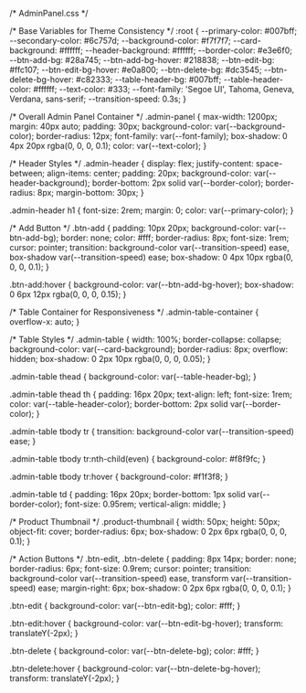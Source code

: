 /* AdminPanel.css */

/* Base Variables for Theme Consistency */
:root {
    --primary-color: #007bff;
    --secondary-color: #6c757d;
    --background-color: #f7f7f7;
    --card-background: #ffffff;
    --header-background: #ffffff;
    --border-color: #e3e6f0;
    --btn-add-bg: #28a745;
    --btn-add-bg-hover: #218838;
    --btn-edit-bg: #ffc107;
    --btn-edit-bg-hover: #e0a800;
    --btn-delete-bg: #dc3545;
    --btn-delete-bg-hover: #c82333;
    --table-header-bg: #007bff;
    --table-header-color: #ffffff;
    --text-color: #333;
    --font-family: 'Segoe UI', Tahoma, Geneva, Verdana, sans-serif;
    --transition-speed: 0.3s;
  }
  
  /* Overall Admin Panel Container */
  .admin-panel {
    max-width: 1200px;
    margin: 40px auto;
    padding: 30px;
    background-color: var(--background-color);
    border-radius: 12px;
    font-family: var(--font-family);
    box-shadow: 0 4px 20px rgba(0, 0, 0, 0.1);
    color: var(--text-color);
  }
  
  /* Header Styles */
  .admin-header {
    display: flex;
    justify-content: space-between;
    align-items: center;
    padding: 20px;
    background-color: var(--header-background);
    border-bottom: 2px solid var(--border-color);
    border-radius: 8px;
    margin-bottom: 30px;
  }
  
  .admin-header h1 {
    font-size: 2rem;
    margin: 0;
    color: var(--primary-color);
  }
  
  /* Add Button */
  .btn-add {
    padding: 10px 20px;
    background-color: var(--btn-add-bg);
    border: none;
    color: #fff;
    border-radius: 8px;
    font-size: 1rem;
    cursor: pointer;
    transition: background-color var(--transition-speed) ease,
                box-shadow var(--transition-speed) ease;
    box-shadow: 0 4px 10px rgba(0, 0, 0, 0.1);
  }
  
  .btn-add:hover {
    background-color: var(--btn-add-bg-hover);
    box-shadow: 0 6px 12px rgba(0, 0, 0, 0.15);
  }
  
  /* Table Container for Responsiveness */
  .admin-table-container {
    overflow-x: auto;
  }
  
  /* Table Styles */
  .admin-table {
    width: 100%;
    border-collapse: collapse;
    background-color: var(--card-background);
    border-radius: 8px;
    overflow: hidden;
    box-shadow: 0 2px 10px rgba(0, 0, 0, 0.05);
  }
  
  .admin-table thead {
    background-color: var(--table-header-bg);
  }
  
  .admin-table thead th {
    padding: 16px 20px;
    text-align: left;
    font-size: 1rem;
    color: var(--table-header-color);
    border-bottom: 2px solid var(--border-color);
  }
  
  .admin-table tbody tr {
    transition: background-color var(--transition-speed) ease;
  }
  
  .admin-table tbody tr:nth-child(even) {
    background-color: #f8f9fc;
  }
  
  .admin-table tbody tr:hover {
    background-color: #f1f3f8;
  }
  
  .admin-table td {
    padding: 16px 20px;
    border-bottom: 1px solid var(--border-color);
    font-size: 0.95rem;
    vertical-align: middle;
  }
  
  /* Product Thumbnail */
  .product-thumbnail {
    width: 50px;
    height: 50px;
    object-fit: cover;
    border-radius: 6px;
    box-shadow: 0 2px 6px rgba(0, 0, 0, 0.1);
  }
  
  /* Action Buttons */
  .btn-edit,
  .btn-delete {
    padding: 8px 14px;
    border: none;
    border-radius: 6px;
    font-size: 0.9rem;
    cursor: pointer;
    transition: background-color var(--transition-speed) ease,
                transform var(--transition-speed) ease;
    margin-right: 6px;
    box-shadow: 0 2px 6px rgba(0, 0, 0, 0.1);
  }
  
  .btn-edit {
    background-color: var(--btn-edit-bg);
    color: #fff;
  }
  
  .btn-edit:hover {
    background-color: var(--btn-edit-bg-hover);
    transform: translateY(-2px);
  }
  
  .btn-delete {
    background-color: var(--btn-delete-bg);
    color: #fff;
  }
  
  .btn-delete:hover {
    background-color: var(--btn-delete-bg-hover);
    transform: translateY(-2px);
  }
  